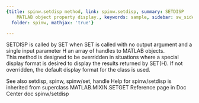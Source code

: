 ```yaml
---
{title: spinw.setdisp method, link: spinw.setdisp, summary: SETDISP    Specialized
    MATLAB object property display., keywords: sample, sidebar: sw_sidebar, permalink: spinw_setdisp.html,
  folder: spinw, mathjax: 'true'}

---
```

   SETDISP is called by SET when SET is called with no output argument 
   and a single input parameter H an array of handles to MATLAB objects.  
   This method is designed to be overridden in situations where a
   special display format is desired to display the results returned by
   SET(H).  If not overridden, the default display format for the class
   is used.
 
   See also setdisp, spinw, spinw/set, handle
Help for spinw/setdisp is inherited from superclass MATLAB.MIXIN.SETGET
   Reference page in Doc Center
      doc spinw/setdisp

